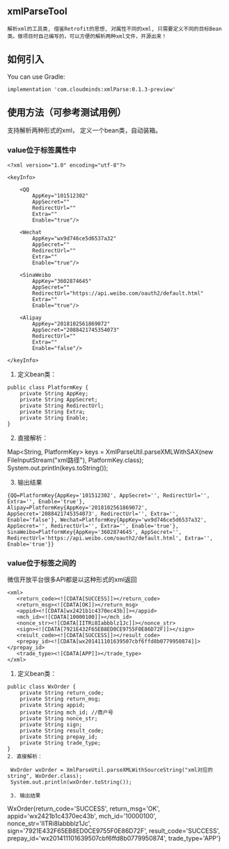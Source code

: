 ## xmlParseTool
    解析xml的工具类, 借鉴Retrofit的思想, 对属性不同的xml, 只需要定义不同的目标Bean类。做项目时自己编写的，可以方便的解析两种xml文件，开源出来！

## 如何引入

You can use Gradle:
```
implementation 'com.cloudminds:xmlParse:0.1.3-preview'
```

## 使用方法（可参考测试用例）
支持解析两种形式的xml， 定义一个bean类，自动装箱。

### value位于标签属性中
```
<?xml version="1.0" encoding="utf-8"?>

<keyInfo>

    <QQ
        AppKey="101512302"
        AppSecret=""
        RedirectUrl=""
        Extra=""
        Enable="true"/>

    <Wechat
        AppKey="wx9d746ce5d6537a32"
        AppSecret=""
        RedirectUrl=""
        Extra=""
        Enable="true"/>

    <SinaWeibo
        AppKey="3602874645"
        AppSecret=""
        RedirectUrl="https://api.weibo.com/oauth2/default.html"
        Extra=""
        Enable="true"/>

    <Alipay
        AppKey="2018102561869072"
        AppSecret="2088421745354073"
        RedirectUrl=""
        Extra=""
        Enable="false"/>

</keyInfo>
```
1. 定义bean类：
```
public class PlatformKey {
    private String AppKey;
    private String AppSecret;
    private String RedirectUrl;
    private String Extra;
    private String Enable;
}
```
2. 直接解析：

 Map<String, PlatformKey> keys = XmlParseUtil.parseXMLWithSAX(new FileInputStream("xml路径"), PlatformKey.class);
  System.out.println(keys.toString());

3. 输出结果
 ```
 {QQ=PlatformKey{AppKey='101512302', AppSecret='', RedirectUrl='', Extra='', Enable='true'}, Alipay=PlatformKey{AppKey='2018102561869072', AppSecret='2088421745354073', RedirectUrl='', Extra='', Enable='false'}, Wechat=PlatformKey{AppKey='wx9d746ce5d6537a32', AppSecret='', RedirectUrl='', Extra='', Enable='true'}, SinaWeibo=PlatformKey{AppKey='3602874645', AppSecret='', RedirectUrl='https://api.weibo.com/oauth2/default.html', Extra='', Enable='true'}}

 ```

### value位于标签之间的
微信开放平台很多API都是以这种形式的xml返回
```
<xml>
   <return_code><![CDATA[SUCCESS]]></return_code>
   <return_msg><![CDATA[OK]]></return_msg>
   <appid><![CDATA[wx2421b1c4370ec43b]]></appid>
   <mch_id><![CDATA[10000100]]></mch_id>
   <nonce_str><![CDATA[IITRi8Iabbblz1Jc]]></nonce_str>
   <sign><![CDATA[7921E432F65EB8ED0CE9755F0E86D72F]]></sign>
   <result_code><![CDATA[SUCCESS]]></result_code>
   <prepay_id><![CDATA[wx201411101639507cbf6ffd8b0779950874]]></prepay_id>
   <trade_type><![CDATA[APP]]></trade_type>
</xml>
```
1. 定义bean类：
```
public class WxOrder {
    private String return_code;
    private String return_msg;
    private String appid;
    private String mch_id; //商户号
    private String nonce_str;
    private String sign;
    private String result_code;
    private String prepay_id;
    private String trade_type;
}
2. 直接解析：

 WxOrder wxOrder = XmlParseUtil.parseXMLWithSourceString("xml对应的string", WxOrder.class);
 System.out.println(wxOrder.toString());
 
 3. 输出结果
 ```
 WxOrder{return_code='SUCCESS', return_msg='OK', appid='wx2421b1c4370ec43b', mch_id='10000100', nonce_str='IITRi8Iabbblz1Jc', sign='7921E432F65EB8ED0CE9755F0E86D72F', result_code='SUCCESS', prepay_id='wx201411101639507cbf6ffd8b0779950874', trade_type='APP'}

 ```

```
